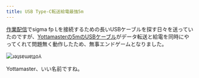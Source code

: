 ```yaml
---
title: USB Type-C転送給電最強5m
---
```

[作業配信](https://www.youtube.com/c/r7kamura)でsigma fp Lを接続するための長いUSBケーブルを探す日々を送っていたのですが、[Yottamasterの5mのUSBケーブル](https://www.amazon.co.jp/dp/B09Y1BY75P)がデータ転送と給電を同時にやってくれて問題無く動作したため、無事エンドゲームとなりました。

![](https://lh4.googleusercontent.com/0tNBDaO1pRUFykpuoAessmSwIf13StT2yvnXFe1uv05sYihVEPAJ-SYsWO-wTZDudnwRdPA4W9gnAnfjgaXVYOr2u3Cy98sT6tzBNeETpIuxcLm8lfIpbPOAXWiV4jpnrMNan4BY5goEM5JwvER4D8F-Unp7PkPYuOnWBFBQFMXxmCdu-fkFI8sdbgwPzw "ɹǝʇsɐɯɐʇʇo⅄")

Yottamaster、いい名前ですね。
